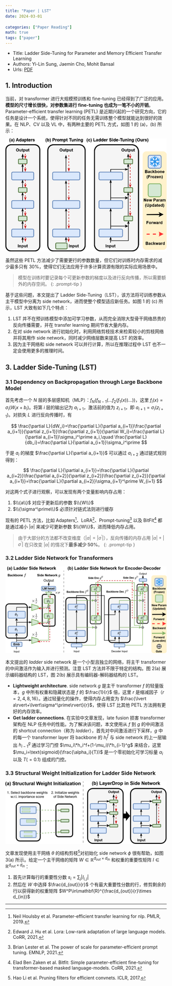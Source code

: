 ```yaml
---
title: "Paper | LST"
date: 2024-03-01

categories: ["Paper Reading"]
math: true
tags: ["paper"]
---
```


- Title: Ladder Side-Tuning for Parameter and Memory Efficient Transfer Learning
- Authors: Yi-Lin Sung, Jaemin Cho, Mohit Bansal
- Urls: [PDF](xxx)

## 1. Introduction

当前，对 transformer 进行大规模预训练和 fine-tuning 已经得到了广泛的应用。**模型的尺寸增长很快，对参数集进行 fine-tuning 也成为一笔不小的开销**。Parameter-efficient transfer learning (PETL) 是近期兴起的一个研究方向，它的任务是设计一个系统，使得针对不同的任务无需训练整个模型就能达到很好的效果。在 NLP、CV 以及 VL 中，有两种主要的 PETL 方式，如图 1 的 (a)，(b) 所示：

![图 1. 不同的迁移学习方式：(a) Adapters，(b) Prompt Tuning，(c) Ladder Side-Tuning(LST).](/assets/images/2024-03-01-lst/2024-03-01-10-24-48.png)

虽然这些 PETL 方法减少了需要更行的参数数量，但它们对训练时内存需求的减少最多只有 30%，使得它们无法应用于许多计算资源有限的实际应用场景中。

> 模型在训练时要记录每个可更新参数的梯度以及进行反向传播，所以需要额外的内存空间。
{: .prompt-tip }

基于这些问题，本文提出了 Ladder Side-Tuning（LST），该方法将可训练参数从主干模型中分离为 side network，进而使整个模型适应新任务。如图 1 的 (c) 所示，LST 大致有如下几个特点：

1. LST 并不在预训练模型中添加可学习参数，从而完全消除大型骨干网络昂贵的反向传播需要，并在 transfer learning 期间节省大量内存。
2. 在对 side network 进行初始化时，利用网络剪枝技术来检索较小的剪枝网络并将其用作 side network，同时减少网络层数来提高 LST 的效率。
3. 因为主干网络和 side network 可以并行计算，所以在推理过程中 LST 也不一定会使用更多的推理时间。

## 3. Ladder Side-Tuning (LST)

### 3.1 Dependency on Backpropagation through Large Backbone Model

首先考虑一个 $N$ 层的多层感知机（MLP）：$f_N(f_{N-1}(\dots f_2(f_1(x))\dots))$，这里 $f_i(x)=\sigma_i(W_ix+b_i)$。将第 $i$ 层的输出记为 $a_{i+1}$，激活前的值为 $z_{i+1}$，即 $a_{i+1}=\sigma_i(z_{i+1})$。对损失 $L$ 进行反向传播时，有

$$
\frac{\partial L}{dW_i}=\frac{\partial L}{\partial a_{i+1}}\frac{\partial a_{i+1}}{\partial z_{i+1}}\frac{\partial z_{i+1}}{\partial W_i}=\frac{\partial L}{\partial a_{i+1}}\sigma_i^\prime a_i,\quad \frac{\partial L}{db_i}=\frac{\partial L}{\partial a_{i+1}}\sigma_i^\prime
$$

于是 $a_i$ 的梯度 $\frac{\partial L}{\partial a_{i+1}}$ 可以通过 $a_{i+2}$ 通过链式规则得到：

$$
\frac{\partial L}{\partial a_{i+1}}=\frac{\partial L}{\partial a_{i+2}}\frac{\partial a_{i+2}}{\partial z_{i+2}}\frac{\partial z_{i+2}}{\partial a_{i+1}}=\frac{\partial L}{\partial a_{i+2}}\sigma_{i+1}^\prime W_{i+1}
$$

对这两个式子进行观察，可以发现有两个变量影响内存占用：

1. $\\{a\\}$ 对应于更新后的参数 $\\{W\\}$
2. $\\{\sigma^\prime\\}$ 必须针对链式法则进行缓存

现有的 PETL 方法，比如 Adapters[^1]、LoRA[^2]、Prompt-tuning[^3] 以及 BitFit[^4] 都是通过减小 $\lvert a\rvert$ 来减少可更新参数 $\\{W\\}$，进而降低内存占用。

> 由于大部分的方法都不改变维度（$\lvert a\rvert=\lvert\sigma^\prime\rvert$），反向传播的内存占用 $\lvert a\rvert+\lvert\sigma^\prime\rvert$ 在只改变 $\lvert a\rvert$ 的情况下**最多减少 50%**。
{: .prompt-tip }

### 3.2 Ladder Side Network for Transformers

![图 2. 带有 transformers 的 LST.](/assets/images/2024-03-01-lst/2024-03-01-14-25-50.png)

本文提出的 _ladder_ side network 是一个小型且独立的网络，将主干 transformer 的中间激活作为输入并进行预测。注意 LST 方法并不限于特定的结构。图 2(a) 展示编码器结构的 LST，图 2(b) 展示具有编码器-解码器结构的 LST。

- **Lightweight architecture**. side network $g$ 是主干 transformer $f$ 的轻量版本，$g$ 中所有权重和隐藏状态是 $f$ 的 $\frac{1}{r}$ 倍，这里 $r$ 是缩减因子（$r=2,4,8,16$）。通过轻量化的操作，使得内存占用变为 $\frac{\lvert a\rvert+\lvert\sigma^\prime\rvert}{r}$，使得 LST 比其他 PETL 方法拥有更好的内存效率。
- **Get ladder connections**. 在实验中文章发现，late fusion 损害 transformer 架构在 NLP 任务中的性能。为了解决该问题，本文使用从 $f$ 到 $g$ 的中间激活的 shortcut connection（称为 _ladder_），首先对中间激活进行下采样，$g$ 中的每一个 transformer layer 将 backbone 的 $h_i^f$ 与 side network 的上一层输出 $h_{i-1}^g$ 通过学习门控 $\mu_i\*h_i^f+(1-\mu_i)\*h_{i-1}^g$ 来结合，这里 $\mu_i=\text{sigmoid}(\frac{\alpha_i}{T})$ 是一个零初始化可学习标量 $\alpha_i$ 以及 $T(=0.1)$ 组成的门控。

### 3.3 Structural Weight Initialization for Ladder Side Network

![图 3. (a) Structural Weight Initialization；(b) Layer Dropping.](/assets/images/2024-03-01-lst/2024-03-01-14-22-43.png)

文章发现使用主干网络 $\theta$ 的结构剪枝[^5]对初始化 side network $\phi$ 很有帮助，如图 3(a) 所示。给定一个主干网络的矩阵 $W\in\mathbb{R}^{d_{out}\times d_{in}}$ 和权重的重要性矩阵 $I\in\mathbb{R}^{d_{out}\times d_{in}}$：

1. 首先计算每行的重要性分数 $s_i=\sum_j\lvert I_{i,j}\rvert$
2. 然后在 $W$ 中选择 $\frac{d_{out}}{r}$ 个有最大重要性分数的行，修剪剩余的行以获得新的权重矩阵 $W^P\in\mathbf{R}^{\frac{d_{out}}{r}\times d_{in}}$

---

[^1]: Neil Houlsby et al. Parameter-efficient transfer learning for nlp. PMLR, 2019.

[^2]: Edward J. Hu et al. Lora: Low-rank adaptation of large language models. CoRR, 2021.

[^3]: Brian Lester et al. The power of scale for parameter-efficient prompt tuning. EMNLP, 2021.

[^4]: Elad Ben Zaken et al. Bitfit: Simple parameter-efficient fine-tuning for transformer-based masked language-models. CoRR, 2021.

[^5]: Hao Li et al. Pruning filters for efficient convnets. ICLR, 2017.
